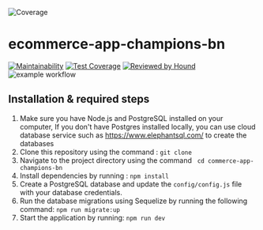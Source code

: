 ![Coverage](https://img.shields.io/badge/coverage-95%25-brightgreen.svg)

# ecommerce-app-champions-bn

[![Maintainability](https://api.codeclimate.com/v1/badges/fb91db00552528c57d12/maintainability)](https://codeclimate.com/github/atlp-rwanda/ecommerce-app-champions-bn/maintainability) [![Test Coverage](https://api.codeclimate.com/v1/badges/fb91db00552528c57d12/test_coverage)](https://codeclimate.com/github/atlp-rwanda/ecommerce-app-champions-bn/test_coverage) [![Reviewed by Hound](https://img.shields.io/badge/Reviewed_by-Hound-8E64B0.svg)](https://houndci.com)
![example workflow](https://github.com/atlp-rwanda/ecommerce-app-champions-bn/actions/workflows/cd.yml/badge.svg)

## Installation & required steps

1. Make sure you have Node.js and PostgreSQL installed on your computer, If you don't have Postgres installed locally, you can use cloud database service such as https://www.elephantsql.com/ to create the databases
2. Clone this repository using the command : `git clone  `
3. Navigate to the project directory using the command ` cd commerce-app-champions-bn`
4. Install dependencies by running : `npm install`
5. Create a PostgreSQL database and update the `config/config.js` file with your database credentials.
6. Run the database migrations using Sequelize by running the following command: `npm run migrate:up`
7. Start the application by running: `npm run dev`

